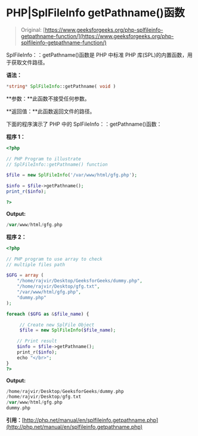 # PHP|SplFileInfo getPathname()函数

> Original: [https://www.geeksforgeeks.org/php-splfileinfo-getpathname-function/](https://www.geeksforgeeks.org/php-splfileinfo-getpathname-function/)

SplFileInfo：：getPathname()函数是 PHP 中标准 PHP 库(SPL)的内置函数，用于获取文件路径。

**语法：**

```php
*string* SplFileInfo::getPathname( void )
```

**参数：**此函数不接受任何参数。

**返回值：**此函数返回文件的路径。

下面的程序演示了 PHP 中的 SplFileInfo：：getPathname()函数：

**程序 1：**

```php
<?php

// PHP Program to illustrate 
// SplFileInfo::getPathname() function

$file = new SplFileInfo('/var/www/html/gfg.php');

$info = $file->getPathname();
print_r($info);

?>
```

**Output:**

```php
/var/www/html/gfg.php

```

**程序 2：**

```php
<?php

// PHP program to use array to check
// multiple files path

$GFG = array (
    "/home/rajvir/Desktop/GeeksforGeeks/dummy.php",
    "/home/rajvir/Desktop/gfg.txt",
    "/var/www/html/gfg.php",
    "dummy.php"
);

foreach ($GFG as &$file_name) {

     // Create new SplFile Object
     $file = new SplFileInfo($file_name);

    // Print result
    $info = $file->getPathname();
    print_r($info);
    echo "</br>";
}
?>
```

**Output:**

```php
/home/rajvir/Desktop/GeeksforGeeks/dummy.php
/home/rajvir/Desktop/gfg.txt
/var/www/html/gfg.php
dummy.php

```

**引用：**[http://php.net/manual/en/splfileinfo.getpathname.php](http://php.net/manual/en/splfileinfo.getpathname.php)